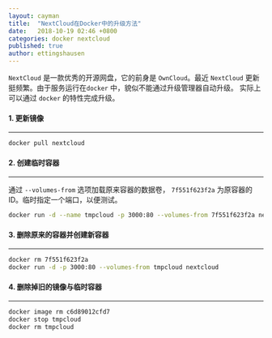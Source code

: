 ```yaml
---
layout: cayman
title:  "NextCloud在Docker中的升级方法"
date:   2018-10-19 02:46 +0800
categories: docker nextcloud
published: true
author: ettingshausen
---   
```


`NextCloud` 是一款优秀的开源网盘，它的前身是 `OwnCloud`。最近 `NextCloud` 更新挺频繁。由于服务运行在`docker` 中，貌似不能通过升级管理器自动升级。 实际上可以通过 `docker` 的特性完成升级。

#### 1. 更新镜像
---

```sh
docker pull nextcloud
```

#### 2. 创建临时容器
---

通过 `--volumes-from` 选项加载原来容器的数据卷， `7f551f623f2a` 为原容器的ID。临时指定一个端口，以便测试。

```sh
docker run -d --name tmpcloud -p 3000:80 --volumes-from 7f551f623f2a nextcloud
```  

#### 3. 删除原来的容器并创建新容器
---
```sh
docker rm 7f551f623f2a
docker run -d -p 3000:80 --volumes-from tmpcloud nextcloud
```

#### 4. 删除掉旧的镜像与临时容器
----

```sh
docker image rm c6d89012cfd7
docker stop tmpcloud
docker rm tmpcloud
```